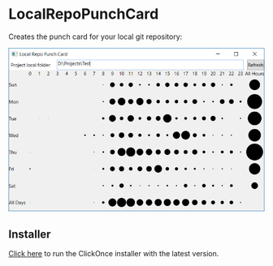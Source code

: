 # LocalRepoPunchCard
Creates the punch card for your local git repository:

![Screen](doc/img/screen.png)

## Installer

[Click here](https://rawgithub.com/romanoza/LocalRepoPunchCard/master/setup/setup.exe) to run the ClickOnce installer with the latest version.